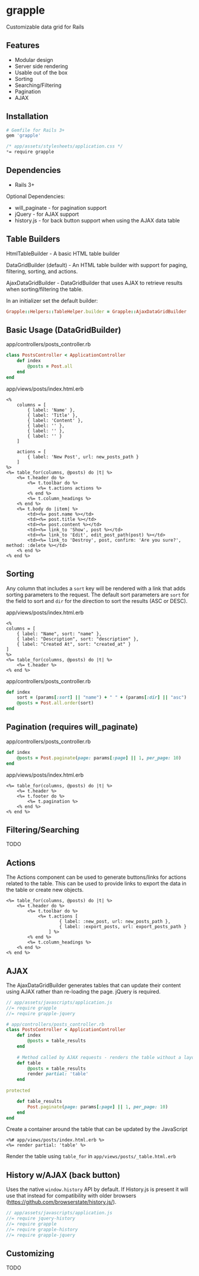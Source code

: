 # grapple
Customizable data grid for Rails

## Features
* Modular design
* Server side rendering
* Usable out of the box
* Sorting
* Searching/Filtering
* Pagination
* AJAX

## Installation

``` ruby
# Gemfile for Rails 3+
gem 'grapple'
```

``` css
/* app/assets/stylesheets/application.css */
*= require grapple
```

## Dependencies
* Rails 3+

Optional Dependencies:

* will_paginate - for pagination support
* jQuery - for AJAX support
* history.js - for back button support when using the AJAX data table

## Table Builders
HtmlTableBuilder - A basic HTML table builder

DataGridBuilder (default) - An HTML table builder with support for paging, filtering, sorting, and actions.

AjaxDataGridBuilder - DataGridBuilder that uses AJAX to retrieve results when sorting/filtering the table.

In an initializer set the default builder:
``` ruby
Grapple::Helpers::TableHelper.builder = Grapple::AjaxDataGridBuilder
```

## Basic Usage (DataGridBuilder)
app/controllers/posts_controller.rb
``` ruby
class PostsController < ApplicationController
	def index
		@posts = Post.all
	end
end
```

app/views/posts/index.html.erb
``` HTML+ERB
<%
	columns = [
		{ label: 'Name' },
		{ label: 'Title' },
		{ label: 'Content' },	
		{ label: '' },
		{ label: '' },
		{ label: '' }
	]

	actions = [
		{ label: 'New Post', url: new_posts_path }
	]
%>
<%= table_for(columns, @posts) do |t| %>
	<%= t.header do %>
		<%= t.toolbar do %>
			<%= t.actions actions %>
		<% end %>
		<%= t.column_headings %>
	<% end %>
	<%= t.body do |item| %>
		<td><%= post.name %></td>
		<td><%= post.title %></td>
		<td><%= post.content %></td>
		<td><%= link_to 'Show', post %></td>
		<td><%= link_to 'Edit', edit_post_path(post) %></td>
		<td><%= link_to 'Destroy', post, confirm: 'Are you sure?', method: :delete %></td>
	<% end %>
<% end %>
```

## Sorting
Any column that includes a `sort` key will be rendered with a link that adds sorting parameters to the request.
The default sort parameters are `sort` for the field to sort and `dir` for the direction to sort the results (ASC or DESC).

app/views/posts/index.html.erb
``` HTML+ERB
<% 
columns = [
	{ label: "Name", sort: "name" },
	{ label: "Description", sort: "description" },
	{ label: "Created At", sort: "created_at" }
]
%>
<%= table_for(columns, @posts) do |t| %>
	<%= t.header %>
<% end %>
```

app/controllers/posts_controller.rb
``` ruby
def index
	sort = (params[:sort] || "name") + " " + (params[:dir] || "asc")
	@posts = Post.all.order(sort)
end
```

## Pagination (requires will_paginate)
app/controllers/posts_controller.rb
``` ruby
def index
	@posts = Post.paginate(page: params[:page] || 1, per_page: 10)
end
```

app/views/posts/index.html.erb
``` HTML+ERB
<%= table_for(columns, @posts) do |t| %>
	<%= t.header %>
	<%= t.footer do %>
		<%= t.pagination %>
	<% end %>
<% end %>
```

## Filtering/Searching
TODO

## Actions
The Actions component can be used to generate buttons/links for actions related to the table.  This can be used to provide links to export the data in the table or create new objects.
``` HTML+ERB
<%= table_for(columns, @posts) do |t| %>
	<%= t.header do %>
		<%= t.toolbar do %>
			<%= t.actions [
					{ label: :new_post, url: new_posts_path },
					{ label: :export_posts, url: export_posts_path }
				] %>
		<% end %>
		<%= t.column_headings %>
	<% end %>
<% end %>
```

## AJAX
The AjaxDataGridBuilder generates tables that can update their content using AJAX rather than re-loading the page.  jQuery is required.
``` javascript
// app/assets/javascripts/application.js
//= require grapple
//= require grapple-jquery
```

``` ruby
# app/controllers/posts_controller.rb
class PostsController < ApplicationController
	def index
		@posts = table_results
	end
	
	# Method called by AJAX requests - renders the table without a layout
	def table
		@posts = table_results
		render partial: 'table'
	end
	
protected

	def table_results
		Post.paginate(page: params[:page] || 1, per_page: 10)
	end
end
```

Create a container around the table that can be updated by the JavaScript
``` HTML+ERB
<%# app/views/posts/index.html.erb %>
<%= render partial: 'table' %>
```

Render the table using `table_for` in `app/views/posts/_table.html.erb`

## History w/AJAX (back button)

Uses the native `window.history` API by default. If History.js is present it will use that instead for compatibility with older browsers (https://github.com/browserstate/history.js/).

``` javascript
// app/assets/javascripts/application.js
//= require jquery-history
//= require grapple
//= require grapple-history
//= require grapple-jquery
```

## Customizing
TODO
